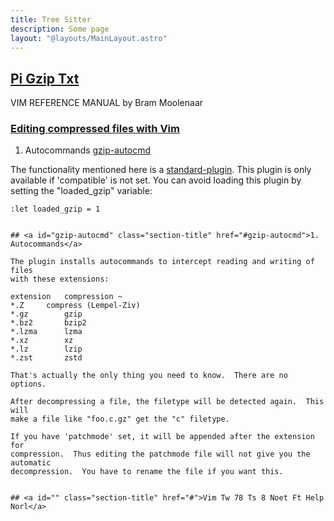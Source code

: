 ```yaml
---
title: Tree Sitter
description: Some page
layout: "@layouts/MainLayout.astro"
---
```



## <a id="Nvim" class="section-title" href="#Nvim"> Pi Gzip Txt</a> 

VIM REFERENCE MANUAL    by Bram Moolenaar


### <a id="gzip bzip2 compress" class="section-title" href="#gzip bzip2 compress">Editing compressed files with Vim</a>

1. Autocommands			[gzip-autocmd](#gzip-autocmd)

The functionality mentioned here is a [standard-plugin](#standard-plugin).
This plugin is only available if 'compatible' is not set.
You can avoid loading this plugin by setting the "loaded_gzip" variable:
```
:let loaded_gzip = 1


## <a id="gzip-autocmd" class="section-title" href="#gzip-autocmd">1. Autocommands</a> 

The plugin installs autocommands to intercept reading and writing of files
with these extensions:

extension	compression ~
*.Z		compress (Lempel-Ziv)
*.gz		gzip
*.bz2		bzip2
*.lzma		lzma
*.xz		xz
*.lz		lzip
*.zst		zstd

That's actually the only thing you need to know.  There are no options.

After decompressing a file, the filetype will be detected again.  This will
make a file like "foo.c.gz" get the "c" filetype.

If you have 'patchmode' set, it will be appended after the extension for
compression.  Thus editing the patchmode file will not give you the automatic
decompression.  You have to rename the file if you want this.


## <a id="" class="section-title" href="#">Vim Tw 78 Ts 8 Noet Ft Help Norl</a> 



